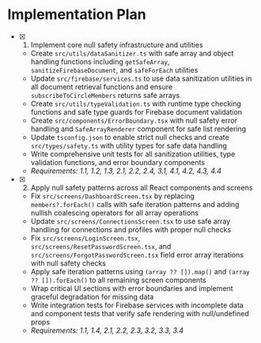 # Implementation Plan

- [x] 1. Implement core null safety infrastructure and utilities









  - Create `src/utils/dataSanitizer.ts` with safe array and object handling functions including `getSafeArray`, `sanitizeFirebaseDocument`, and `safeForEach` utilities
  - Update `src/firebase/services.ts` to use data sanitization utilities in all document retrieval functions and ensure `subscribeToCircleMembers` returns safe arrays
  - Create `src/utils/typeValidation.ts` with runtime type checking functions and safe type guards for Firebase document validation
  - Create `src/components/ErrorBoundary.tsx` with null safety error handling and `SafeArrayRenderer` component for safe list rendering
  - Update `tsconfig.json` to enable strict null checks and create `src/types/safety.ts` with utility types for safe data handling
  - Write comprehensive unit tests for all sanitization utilities, type validation functions, and error boundary components
  - _Requirements: 1.1, 1.2, 1.3, 2.1, 2.2, 2.4, 3.1, 4.1, 4.2, 4.3, 4.4_


- [x] 2. Apply null safety patterns across all React components and screens




  - Fix `src/screens/DashboardScreen.tsx` by replacing `members?.forEach()` calls with safe iteration patterns and adding nullish coalescing operators for all array operations
  - Update `src/screens/ConnectionsScreen.tsx` to use safe array handling for connections and profiles with proper null checks
  - Fix `src/screens/LoginScreen.tsx`, `src/screens/ResetPasswordScreen.tsx`, and `src/screens/ForgotPasswordScreen.tsx` field error array iterations with null safety checks
  - Apply safe iteration patterns using `(array ?? []).map()` and `(array ?? []).forEach()` to all remaining screen components
  - Wrap critical UI sections with error boundaries and implement graceful degradation for missing data
  - Write integration tests for Firebase services with incomplete data and component tests that verify safe rendering with null/undefined props
  - _Requirements: 1.1, 1.4, 2.1, 2.2, 2.3, 3.2, 3.3, 3.4_